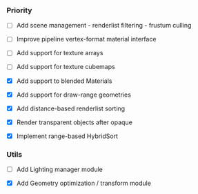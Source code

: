 ### Priority
  - [ ] Add scene management - renderlist filtering - frustum culling
  - [ ] Improve pipeline vertex-format material interface
  - [ ] Add support for texture arrays
  - [ ] Add support for texture cubemaps
  - [x] Add support to blended Materials
  - [x] Add support for draw-range geometries
  - [x] Add distance-based renderlist sorting
  - [x] Render transparent objects after opaque
  - [x] Implement range-based HybridSort


### Utils
  - [ ] Add Lighting manager module
  - [x] Add Geometry optimization / transform module


